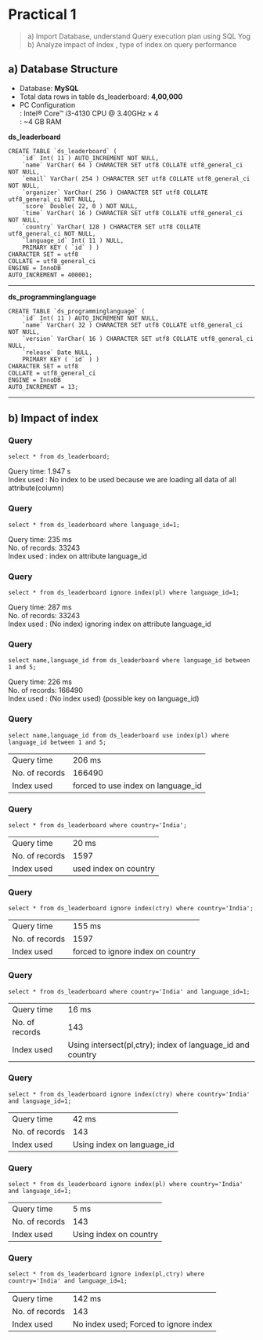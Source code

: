 Practical 1
===========
> a) Import Database, understand Query execution plan using SQL Yog  
> b) Analyze impact of index , type of index on query performance

a) Database Structure
---------------------
- Database: **MySQL**  
- Total data rows in table ds_leaderboard: **4,00,000**
- PC Configuration  
    : Intel® Core™ i3-4130 CPU @ 3.40GHz × 4  
    : ~4 GB RAM

**ds_leaderboard**

    CREATE TABLE `ds_leaderboard` ( 
        `id` Int( 11 ) AUTO_INCREMENT NOT NULL,
        `name` VarChar( 64 ) CHARACTER SET utf8 COLLATE utf8_general_ci NOT NULL,
        `email` VarChar( 254 ) CHARACTER SET utf8 COLLATE utf8_general_ci NOT NULL,
        `organizer` VarChar( 256 ) CHARACTER SET utf8 COLLATE utf8_general_ci NOT NULL,
        `score` Double( 22, 0 ) NOT NULL,
        `time` VarChar( 16 ) CHARACTER SET utf8 COLLATE utf8_general_ci NOT NULL,
        `country` VarChar( 128 ) CHARACTER SET utf8 COLLATE utf8_general_ci NOT NULL,
        `language_id` Int( 11 ) NULL,
        PRIMARY KEY ( `id` ) )
    CHARACTER SET = utf8
    COLLATE = utf8_general_ci
    ENGINE = InnoDB
    AUTO_INCREMENT = 400001;
-- -------------------------------------------------------------
**ds_programminglanguage**

    CREATE TABLE `ds_programminglanguage` ( 
        `id` Int( 11 ) AUTO_INCREMENT NOT NULL,
        `name` VarChar( 32 ) CHARACTER SET utf8 COLLATE utf8_general_ci NOT NULL,
        `version` VarChar( 16 ) CHARACTER SET utf8 COLLATE utf8_general_ci NULL,
        `release` Date NULL,
        PRIMARY KEY ( `id` ) )
    CHARACTER SET = utf8
    COLLATE = utf8_general_ci
    ENGINE = InnoDB
    AUTO_INCREMENT = 13;
-- -------------------------------------------------------------

b) Impact of index
------------------
### Query

    select * from ds_leaderboard;
Query time: 1.947 s  
Index used : No index to be used because we are loading all data of all attribute(column)

### Query

    select * from ds_leaderboard where language_id=1;
Query time: 235 ms  
No. of records: 33243  
Index used : index on attribute language_id  

### Query

    select * from ds_leaderboard ignore index(pl) where language_id=1;
Query time: 287 ms  
No. of records: 33243  
Index used : (No index) ignoring index on attribute language_id  

### Query

    select name,language_id from ds_leaderboard where language_id between 1 and 5;
Query time: 226 ms  
No. of records: 166490  
Index used : (No index used) (possible key on language_id)  


### Query

    select name,language_id from ds_leaderboard use index(pl) where language_id between 1 and 5;

|  |  |
|---|---|
| Query time | 206 ms |  
| No. of records | 166490 |  
| Index used | forced to use index on language_id |  


### Query

    select * from ds_leaderboard where country='India';

|   |   |
|---|---|
| Query time | 20 ms |  
| No. of records | 1597 |  
| Index used | used index on country |  

### Query

    select * from ds_leaderboard ignore index(ctry) where country='India';

|   |   |
|---|---|
| Query time | 155 ms |  
| No. of records | 1597 |  
| Index used | forced to ignore index on country |  


### Query

    select * from ds_leaderboard where country='India' and language_id=1;

|   |   |
|---|---|
| Query time | 16 ms |  
| No. of records | 143 |  
| Index used | Using intersect(pl,ctry); index of language_id and country |  


### Query

    select * from ds_leaderboard ignore index(ctry) where country='India' and language_id=1;

|   |   |
|---|---|
| Query time | 42 ms |  
| No. of records | 143 |  
| Index used | Using index on language_id |  


### Query

    select * from ds_leaderboard ignore index(pl) where country='India' and language_id=1;

|   |   |
|---|---|
| Query time | 5 ms |  
| No. of records | 143 |  
| Index used | Using index on country |  


### Query

    select * from ds_leaderboard ignore index(pl,ctry) where country='India' and language_id=1;

|   |   |
|---|---|
| Query time | 142 ms |  
| No. of records | 143 |  
| Index used | No index used; Forced to ignore index |  

